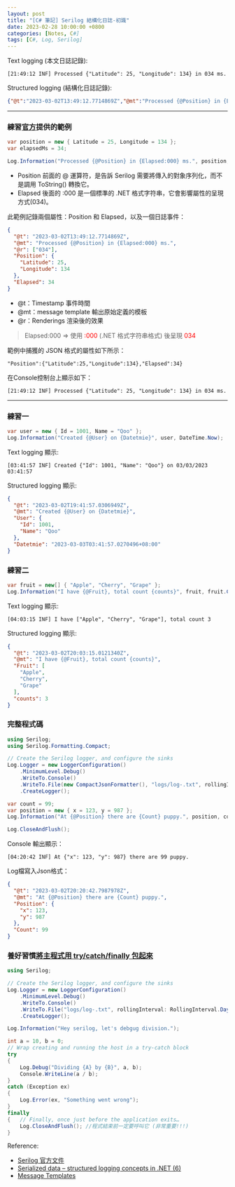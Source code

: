 ```yaml
---
layout: post
title: "[C# 筆記] Serilog 結構化日誌-初識"
date: 2023-02-28 10:00:00 +0800
categories: [Notes, C#]
tags: [C#, Log, Serilog]
---
```


Text logging (本文日誌記錄):
```text
[21:49:12 INF] Processed {"Latitude": 25, "Longitude": 134} in 034 ms.
```
Structured logging (結構化日誌記錄): 
```json
{"@t":"2023-03-02T13:49:12.7714869Z","@mt":"Processed {@Position} in {Elapsed:000} ms.","@r":["034"],"Position":{"Latitude":25,"Longitude":134},"Elapsed":34}
```

***

### 練習[官方](https://serilog.net)提供的範例

```c#
var position = new { Latitude = 25, Longitude = 134 };
var elapsedMs = 34;

Log.Information("Processed {@Position} in {Elapsed:000} ms.", position, elapsedMs);
```
- Position 前面的 @ 運算符，是告訴 Serilog 需要將傳入的對象序列化，而不是調用 ToString() 轉換它。
- Elapsed 後面的 :000 是一個標準的 .NET 格式字符串，它會影響屬性的呈現方式(034)。 

此範例記錄兩個屬性：Position 和 Elapsed，以及一個日誌事件：
```json
{
  "@t": "2023-03-02T13:49:12.7714869Z",
  "@mt": "Processed {@Position} in {Elapsed:000} ms.",
  "@r": ["034"],
  "Position": {
    "Latitude": 25,
    "Longitude": 134
  },
  "Elapsed": 34
}
```
- @t：Timestamp 事件時間
- @mt：message template 輸出原始定義的模板
- @r：Renderings 渲染後的效果
> Elapsed:000 => 使用<span style="color: red"> :000</span> (.NET 格式字符串格式) 後呈現 <span style="color: red">034</span>

範例中捕獲的 JSON 格式的屬性如下所示：
```text
"Position":{"Latitude":25,"Longitude":134},"Elapsed":34}
```
在Console控制台上顯示如下：
```text
[21:49:12 INF] Processed {"Latitude": 25, "Longitude": 134} in 034 ms.
```
***

### 練習一
```c#
var user = new { Id = 1001, Name = "Qoo" };
Log.Information("Created {@User} on {Datetmie}", user, DateTime.Now);
```

Text logging 顯示:
```text
[03:41:57 INF] Created {"Id": 1001, "Name": "Qoo"} on 03/03/2023 03:41:57
```
Structured logging 顯示: 
```json
{
  "@t": "2023-03-02T19:41:57.0306949Z",
  "@mt": "Created {@User} on {Datetmie}",
  "User": {
    "Id": 1001,
    "Name": "Qoo"
  },
  "Datetmie": "2023-03-03T03:41:57.0270496+08:00"
}
```
### 練習二
```c#
var fruit = new[] { "Apple", "Cherry", "Grape" };
Log.Information("I have {@Fruit}, total count {counts}", fruit, fruit.Count());
```
Text logging 顯示:
```text
[04:03:15 INF] I have ["Apple", "Cherry", "Grape"], total count 3
```
Structured logging 顯示: 
```json
{
  "@t": "2023-03-02T20:03:15.0121340Z",
  "@mt": "I have {@Fruit}, total count {counts}",
  "Fruit": [
    "Apple",
    "Cherry",
    "Grape"
  ],
  "counts": 3
}
```

### 完整程式碼

```c#
using Serilog;
using Serilog.Formatting.Compact;

// Create the Serilog logger, and configure the sinks
Log.Logger = new LoggerConfiguration()
    .MinimumLevel.Debug()
    .WriteTo.Console()
    .WriteTo.File(new CompactJsonFormatter(), "logs/log-.txt", rollingInterval: RollingInterval.Day)
    .CreateLogger();

var count = 99;
var position = new { x = 123, y = 987 };
Log.Information("At {@Position} there are {Count} puppy.", position, count);

Log.CloseAndFlush();
```
Console 輸出顯示：
```text
[04:20:42 INF] At {"x": 123, "y": 987} there are 99 puppy.
```
Log檔寫入Json格式：
```json
{
  "@t": "2023-03-02T20:20:42.7987978Z",
  "@mt": "At {@Position} there are {Count} puppy.",
  "Position": {
    "x": 123,
    "y": 987
  },
  "Count": 99
}
```

### 養好習慣[將主程式用 try/catch/finally 包起來](https://riivalin.github.io/posts/serilog/)

```c#
using Serilog;

// Create the Serilog logger, and configure the sinks
Log.Logger = new LoggerConfiguration()
    .MinimumLevel.Debug()
    .WriteTo.Console()
    .WriteTo.File("logs/log-.txt", rollingInterval: RollingInterval.Day)
    .CreateLogger();

Log.Information("Hey serilog, let's debgug division.");

int a = 10, b = 0;
// Wrap creating and running the host in a try-catch block
try 
{
    Log.Debug("Dividing {A} by {B}", a, b);
    Console.WriteLine(a / b);
} 
catch (Exception ex)
{
    Log.Error(ex, "Something went wrong");
} 
finally
{   // Finally, once just before the application exits…
    Log.CloseAndFlush(); //程式結束前一定要呼叫它 (非常重要!!!)
}
```


Reference:
- [Serilog 官方文件](https://serilog.net)
- [Serialized data – structured logging concepts in .NET (6)](https://nblumhardt.com/2016/08/serialized-data-structured-logging-concepts-in-net-6/)
- [Message Templates](https://messagetemplates.org)
